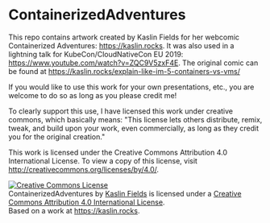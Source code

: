 # ContainerizedAdventures

This repo contains artwork created by Kaslin Fields for her webcomic Containerized Adventures: https://kaslin.rocks.
It was also used in a lightning talk for KubeCon/CloudNativeCon EU 2019: https://www.youtube.com/watch?v=ZQC9V5zxF4E.
The original comic can be found at https://kaslin.rocks/explain-like-im-5-containers-vs-vms/

If you would like to use this work for your own presentations, etc., you are welcome to do so as long as you please credit me!

To clearly support this use, I have licensed this work under creative commons, which basically means:
"This license lets others distribute, remix, tweak, and build upon your work, even commercially, as long as they credit you for the original creation."

This work is licensed under the Creative Commons Attribution 4.0 International License. To view a copy of this license, visit http://creativecommons.org/licenses/by/4.0/.

<a rel="license" href="http://creativecommons.org/licenses/by/4.0/"><img alt="Creative Commons License" style="border-width:0" src="https://i.creativecommons.org/l/by/4.0/88x31.png" /></a><br /><span xmlns:dct="http://purl.org/dc/terms/" href="http://purl.org/dc/dcmitype/StillImage" property="dct:title" rel="dct:type">ContainerizedAdventures</span> by <a xmlns:cc="http://creativecommons.org/ns#" href="https://kaslin.rocks" property="cc:attributionName" rel="cc:attributionURL">Kaslin Fields</a> is licensed under a <a rel="license" href="http://creativecommons.org/licenses/by/4.0/">Creative Commons Attribution 4.0 International License</a>.<br />Based on a work at <a xmlns:dct="http://purl.org/dc/terms/" href="https://kaslin.rocks" rel="dct:source">https://kaslin.rocks</a>.
